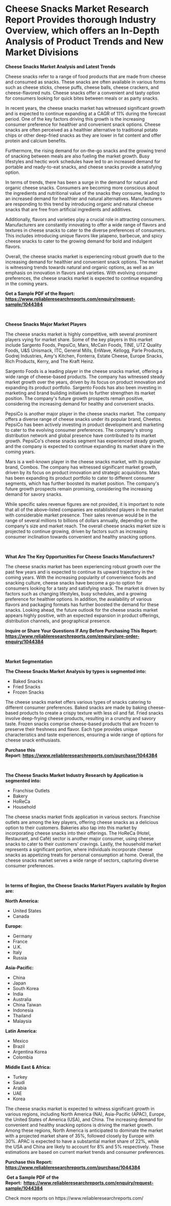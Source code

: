 <p><h1>Cheese Snacks Market Research Report Provides thorough Industry Overview, which offers an In-Depth Analysis of Product Trends and New Market Divisions</h1></p><p><strong>Cheese Snacks Market Analysis and Latest Trends</strong></p>
<p><p>Cheese snacks refer to a range of food products that are made from cheese and consumed as snacks. These snacks are often available in various forms such as cheese sticks, cheese puffs, cheese balls, cheese crackers, and cheese-flavored nuts. Cheese snacks offer a convenient and tasty option for consumers looking for quick bites between meals or as party snacks.</p><p>In recent years, the cheese snacks market has witnessed significant growth and is expected to continue expanding at a CAGR of 11% during the forecast period. One of the key factors driving this growth is the increasing consumer preference for healthier and convenient snack options. Cheese snacks are often perceived as a healthier alternative to traditional potato chips or other deep-fried snacks as they are lower in fat content and offer protein and calcium benefits.</p><p>Furthermore, the rising demand for on-the-go snacks and the growing trend of snacking between meals are also fueling the market growth. Busy lifestyles and hectic work schedules have led to an increased demand for portable and ready-to-eat snacks, and cheese snacks provide a satisfying option.</p><p>In terms of trends, there has been a surge in the demand for natural and organic cheese snacks. Consumers are becoming more conscious about the ingredients and nutritional value of the snacks they consume, leading to an increased demand for healthier and natural alternatives. Manufacturers are responding to this trend by introducing organic and natural cheese snacks that are free from artificial ingredients and additives.</p><p>Additionally, flavors and varieties play a crucial role in attracting consumers. Manufacturers are constantly innovating to offer a wide range of flavors and textures in cheese snacks to cater to the diverse preferences of consumers. This includes introducing unique flavors like jalapeno, barbecue, and spicy cheese snacks to cater to the growing demand for bold and indulgent flavors.</p><p>Overall, the cheese snacks market is experiencing robust growth due to the increasing demand for healthier and convenient snack options. The market is witnessing trends towards natural and organic options, as well as an emphasis on innovation in flavors and varieties. With evolving consumer preferences, the cheese snacks market is expected to continue expanding in the coming years.</p></p>
<p><strong>Get a Sample PDF of the Report:&nbsp; <a href="https://www.reliableresearchreports.com/enquiry/request-sample/1044384">https://www.reliableresearchreports.com/enquiry/request-sample/1044384</a></strong></p>
<p>&nbsp;</p>
<p><strong>Cheese Snacks Major Market Players</strong></p>
<p><p>The cheese snacks market is highly competitive, with several prominent players vying for market share. Some of the key players in this market include Sargento Foods, PepsiCo, Mars, McCain Foods, TINE, UTZ Quality Foods, U&S Unismack, ITC, General Mills, EnWave, Kellogg, Parle Products, Godrej Industries, Amy's Kitchen, Fonterra, Estate Cheese, Europe Snacks, Rich Products, Kerry, and The Kraft Heinz. </p><p>Sargento Foods is a leading player in the cheese snacks market, offering a wide range of cheese-based products. The company has witnessed steady market growth over the years, driven by its focus on product innovation and expanding its product portfolio. Sargento Foods has also been investing in marketing and brand building initiatives to further strengthen its market position. The company's future growth prospects remain positive, considering the increasing demand for healthy and convenient snacks.</p><p>PepsiCo is another major player in the cheese snacks market. The company offers a diverse range of cheese snacks under its popular brand, Cheetos. PepsiCo has been actively investing in product development and marketing to cater to the evolving consumer preferences. The company's strong distribution network and global presence have contributed to its market growth. PepsiCo's cheese snacks segment has experienced steady growth, and the company is expected to continue expanding its market share in the coming years.</p><p>Mars is a well-known player in the cheese snacks market, with its popular brand, Combos. The company has witnessed significant market growth, driven by its focus on product innovation and strategic acquisitions. Mars has been expanding its product portfolio to cater to different consumer segments, which has further boosted its market position. The company's future growth prospects remain promising, considering the increasing demand for savory snacks.</p><p>While specific sales revenue figures are not provided, it is important to note that all of the above-listed companies are established players in the market with considerable market presence. Their sales revenue would be in the range of several millions to billions of dollars annually, depending on the company's size and market reach. The overall cheese snacks market size is projected to continue growing, driven by factors such as increasing consumer inclination towards convenient and healthy snacking options.</p></p>
<p>&nbsp;</p>
<p><strong>What Are The Key Opportunities For Cheese Snacks Manufacturers?</strong></p>
<p><p>The cheese snacks market has been experiencing robust growth over the past few years and is expected to continue its upward trajectory in the coming years. With the increasing popularity of convenience foods and snacking culture, cheese snacks have become a go-to option for consumers looking for a tasty and satisfying snack. The market is driven by factors such as changing lifestyles, busy schedules, and a growing preference for healthier options. In addition, the availability of various flavors and packaging formats has further boosted the demand for these snacks. Looking ahead, the future outlook for the cheese snacks market appears highly positive, with an expected expansion in product offerings, distribution channels, and geographical presence.</p></p>
<p><strong>Inquire or Share Your Questions If Any Before Purchasing This Report: <a href="https://www.reliableresearchreports.com/enquiry/pre-order-enquiry/1044384">https://www.reliableresearchreports.com/enquiry/pre-order-enquiry/1044384</a></strong></p>
<p>&nbsp;</p>
<p><strong>Market Segmentation</strong></p>
<p><strong>The Cheese Snacks Market Analysis by types is segmented into:</strong></p>
<p><ul><li>Baked Snacks</li><li>Fried Snacks</li><li>Frozen Snacks</li></ul></p>
<p><p>The cheese snacks market offers various types of snacks catering to different consumer preferences. Baked snacks are made by baking cheese-based products to create a crispy texture with less oil and fat. Fried snacks involve deep-frying cheese products, resulting in a crunchy and savory taste. Frozen snacks comprise cheese-based products that are frozen to preserve their freshness and flavor. Each type provides unique characteristics and taste experiences, ensuring a wide range of options for cheese snack enthusiasts.</p></p>
<p><strong>Purchase this Report:&nbsp;<a href="https://www.reliableresearchreports.com/purchase/1044384">https://www.reliableresearchreports.com/purchase/1044384</a></strong></p>
<p>&nbsp;</p>
<p><strong>The Cheese Snacks Market Industry Research by Application is segmented into:</strong></p>
<p><ul><li>Franchise Outlets</li><li>Bakery</li><li>HoReCa</li><li>Household</li></ul></p>
<p><p>The cheese snacks market finds application in various sectors. Franchise outlets are among the key players, offering cheese snacks as a delicious option to their customers. Bakeries also tap into this market by incorporating cheese snacks into their offerings. The HoReCa (Hotel, Restaurant, and Café) sector is another major consumer, using cheese snacks to cater to their customers' cravings. Lastly, the household market represents a significant portion, where individuals incorporate cheese snacks as appetizing treats for personal consumption at home. Overall, the cheese snacks market serves a wide range of sectors, capturing diverse consumer preferences.</p></p>
<p>&nbsp;</p>
<p><strong>In terms of Region, the Cheese Snacks Market Players available by Region are:</strong></p>
<p>
    <p> <strong> North America: </strong>
        <ul>
            <li>United States</li>
            <li>Canada</li>
        </ul>
        </p> 
    <p> <strong> Europe: </strong>
        <ul>
            <li>Germany</li>
            <li>France</li>
            <li>U.K.</li>
            <li>Italy</li>
            <li>Russia</li>
        </ul>
        </p> 
    <p> <strong> Asia-Pacific: </strong>
        <ul>
            <li>China</li>
            <li>Japan</li>
            <li>South Korea</li>
            <li>India</li>
            <li>Australia</li>
            <li>China Taiwan</li>
            <li>Indonesia</li>
            <li>Thailand</li>
            <li>Malaysia</li>
        </ul>
        </p> 
    <p> <strong> Latin America: </strong>
        <ul>
            <li>Mexico</li>
            <li>Brazil</li>
            <li>Argentina Korea</li>
            <li>Colombia</li>
        </ul>
        </p> 
    <p> <strong> Middle East & Africa: </strong>
        <ul>
            <li>Turkey</li>
            <li>Saudi</li>
            <li>Arabia</li>
            <li>UAE</li>
            <li>Korea</li>
        </ul>
    </p>
    </p>
<p><p>The cheese snacks market is expected to witness significant growth in various regions, including North America (NA), Asia-Pacific (APAC), Europe, the United States of America (USA), and China. The increasing demand for convenient and healthy snacking options is driving the market growth. Among these regions, North America is anticipated to dominate the market with a projected market share of 35%, followed closely by Europe with 30%. APAC is expected to have a substantial market share of 22%, while the USA and China are likely to account for 8% and 5% respectively. These estimations are based on current market trends and consumer preferences.</p></p>
<p><strong>Purchase this Report: <a href="https://www.reliableresearchreports.com/purchase/1044384">https://www.reliableresearchreports.com/purchase/1044384</a></strong></p>
<p>&nbsp;<strong>Get a Sample PDF of the Report:&nbsp;&nbsp;<a href="https://www.reliableresearchreports.com/enquiry/request-sample/1044384">https://www.reliableresearchreports.com/enquiry/request-sample/1044384</a></strong></p>
<p><strong></strong></p>
<p>Check more reports on https://www.reliableresearchreports.com/</p>